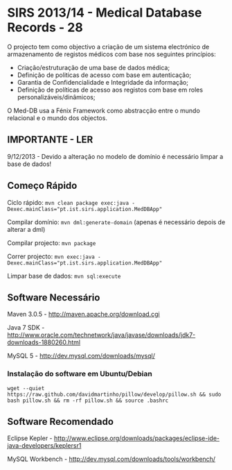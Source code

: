 SIRS 2013/14 - Medical Database Records - 28
======

O projecto tem como objectivo a criação de um sistema electrónico de armazenamento de registos médicos com base nos seguintes princípios:

- Criação/estruturação de uma base de dados médica;
- Definição de politicas de acesso com base em autenticação;
- Garantia de Confidencialidade e Integridade da informação;
- Definição de políticas de acesso aos registos com base em roles personalizáveis/dinâmicos;

O Med-DB usa a Fénix Framework como abstracção entre o mundo relacional e o mundo dos objectos.

**IMPORTANTE - LER**
-----

9/12/2013 - Devido a alteração no modelo de domínio é necessário limpar a base de dados!

Começo Rápido
-----

Ciclo rápido: `mvn clean package exec:java -Dexec.mainClass="pt.ist.sirs.application.MedDBApp"`

Compilar domínio: `mvn dml:generate-domain` (apenas é necessário depois de alterar a dml)

Compilar projecto: `mvn package`

Correr projecto: `mvn exec:java -Dexec.mainClass="pt.ist.sirs.application.MedDBApp"`

Limpar base de dados: `mvn sql:execute`

Software Necessário
-----

Maven 3.0.5 - http://maven.apache.org/download.cgi

Java 7 SDK - http://www.oracle.com/technetwork/java/javase/downloads/jdk7-downloads-1880260.html

MySQL 5 - http://dev.mysql.com/downloads/mysql/

### Instalação do software em Ubuntu/Debian

	wget --quiet https://raw.github.com/davidmartinho/pillow/develop/pillow.sh && sudo bash pillow.sh && rm -rf pillow.sh && source .bashrc
	
Software Recomendado
-----

Eclipse Kepler - http://www.eclipse.org/downloads/packages/eclipse-ide-java-developers/keplersr1

MySQL Workbench - http://dev.mysql.com/downloads/tools/workbench/

